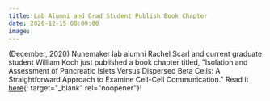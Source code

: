 ```yaml
---
title: Lab Alumni and Grad Student Publish Book Chapter
date: 2020-12-15 00:00:00
image:
---
```

(December, 2020) Nunemaker lab alumni Rachel Scarl and current graduate student William Koch just published a book chapter titled, "Isolation and Assessment of Pancreatic Islets Versus Dispersed Beta Cells: A Straightforward Approach to Examine Cell-Cell Communication." Read it [here](https://link.springer.com/protocol/10.1007%2F7651_2020_338){: target="_blank" rel="noopener"}\!
